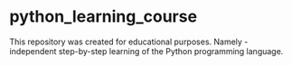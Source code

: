 # python_learning_course
This repository was created for educational purposes. Namely - independent step-by-step learning of the Python programming language.
